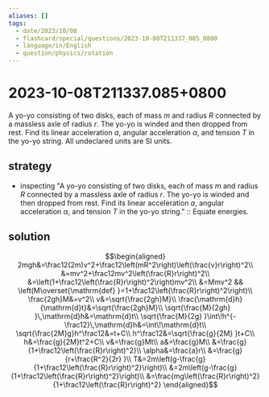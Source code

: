 ```yaml
---
aliases: []
tags:
  - date/2023/10/08
  - flashcard/special/questions/2023-10-08T211337_085_0800
  - language/in/English
  - question/physics/rotation
---
```


# 2023-10-08T211337.085+0800

A yo-yo consisting of two disks, each of mass $m$ and radius $R$ connected by a massless axle of radius $r$. The yo-yo is winded and then dropped from rest. Find its linear acceleration $a$, angular acceleration $\alpha$, and tension $T$ in the yo-yo string. All undeclared units are SI units.

## strategy

- inspecting "A yo-yo consisting of two disks, each of mass $m$ and radius $R$ connected by a massless axle of radius $r$. The yo-yo is winded and then dropped from rest. Find its linear acceleration $a$, angular acceleration $\alpha$, and tension $T$ in the yo-yo string." :: Equate energies. <!--SR:!2024-07-22,15,290-->

## solution

$$\begin{aligned}
2mgh&=\frac12(2m)v^2+\frac12\left(mR^2\right)\left(\frac{v}r\right)^2\\
&=mv^2+\frac12mv^2\left(\frac{R}r\right)^2\\
&=\left(1+\frac12\left(\frac{R}r\right)^2\right)mv^2\\
&=Mmv^2 && \left(M\overset{\mathrm{def} }=1+\frac12\left(\frac{R}r\right)^2\right)\\
\frac{2gh}M&=v^2\\
v&=\sqrt{\frac{2gh}M}\\
\frac{\mathrm{d}h}{\mathrm{d}t}&=\sqrt{\frac{2gh}M}\\
\sqrt{\frac{M}{2gh} }\,\mathrm{d}h&=\mathrm{d}t\\
\sqrt{\frac{M}{2g} }\int\!h^{-\frac12}\,\mathrm{d}h&=\int\!\mathrm{d}t\\
\sqrt{\frac{2M}g}h^\frac12&=t+C\\
h^\frac12&=\sqrt{\frac{g}{2M} }t+C\\
h&=\frac{g}{2M}t^2+C\\
v&=\frac{g}Mt\\
a&=\frac{g}M\\
&=\frac{g}{1+\frac12\left(\frac{R}r\right)^2}\\
\alpha&=\frac{a}r\\
&=\frac{g}{r+\frac{R^2}{2r} }\\
T&=2m\left(g-\frac{g}{1+\frac12\left(\frac{R}r\right)^2}\right)\\
&=2m\left(g-\frac{g}{1+\frac12\left(\frac{R}r\right)^2}\right)\\
&=\frac{mg\left(\frac{R}r\right)^2}{1+\frac12\left(\frac{R}r\right)^2}
\end{aligned}$$
